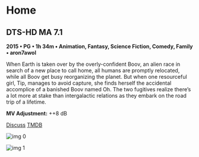 # Home

## DTS-HD MA 7.1

**2015 • PG • 1h 34m • Animation, Fantasy, Science Fiction, Comedy, Family • aron7awol**

When Earth is taken over by the overly-confident Boov, an alien race in search of a new place to call home, all humans are promptly relocated, while all Boov get busy reorganizing the planet. But when one resourceful girl, Tip, manages to avoid capture, she finds herself the accidental accomplice of a banished Boov named Oh. The two fugitives realize there’s a lot more at stake than intergalactic relations as they embark on the road trip of a lifetime.

**MV Adjustment:** ++8 dB

[Discuss](https://www.avsforum.com/threads/bass-eq-for-filtered-movies.2995212/post-58489422)  [TMDB](228161)

![img 0](https://i.imgur.com/Fddmsc2.jpg)

![img 1](https://i.imgur.com/DzlQF01.png)

